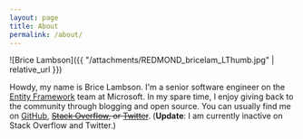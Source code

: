 ```yaml
---
layout: page
title: About
permalink: /about/
---
```


![Brice Lambson]({{ "/attachments/REDMOND_bricelam_LThumb.jpg" | relative_url }})

Howdy, my name is Brice Lambson. I'm a senior software engineer on the [Entity Framework][1] team at Microsoft. In my
spare time, I enjoy giving back to the community through blogging and open source. You can usually find me on
[GitHub][2], ~~[Stack Overflow][3], or [Twitter][4]~~. (**Update**: I am currently inactive on Stack Overflow and Twitter.)


  [1]: https://docs.microsoft.com/ef/
  [2]: https://github.com/bricelam
  [3]: http://stackoverflow.com/users/475031/bricelam
  [4]: https://twitter.com/bricelambs
